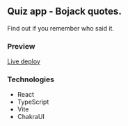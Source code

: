 ## Quiz app - Bojack quotes.

Find out if you remember who said it.

### Preview

[Live deploy](https://quiz-bojack-quotes.netlify.app/)

### Technologies

* React
* TypeScript
* Vite
* ChakraUI

